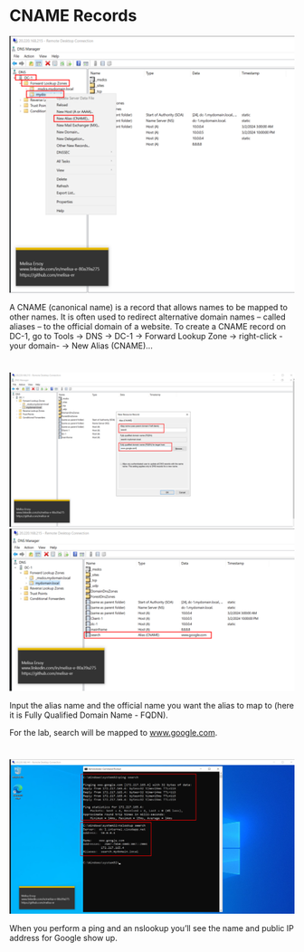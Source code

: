 # CNAME Records

<img src="https://raw.githubusercontent.com/melisaaaaaaaaa-er/dns-images/main/13.png"/>

A CNAME (canonical name) is a record that allows names to be mapped to other names. It is often used to redirect alternative domain names – called aliases – to the official domain of a website.
To create a CNAME record on DC-1, go to Tools → DNS → DC-1 → Forward Lookup Zone → right-click -your domain- → New Alias (CNAME)...

#
<img src="https://raw.githubusercontent.com/melisaaaaaaaaa-er/dns-images/main/14.png"/>

<img src="https://raw.githubusercontent.com/melisaaaaaaaaa-er/dns-images/main/15.png"/>

Input the alias name and the official name you want the alias to map to (here it is Fully Qualified Domain Name - FQDN).

For the lab, search will be mapped to www.google.com.

#
<img src="https://raw.githubusercontent.com/melisaaaaaaaaa-er/dns-images/main/16.png"/>

When you perform a ping and an nslookup you’ll see the name and public IP address for Google show up.
